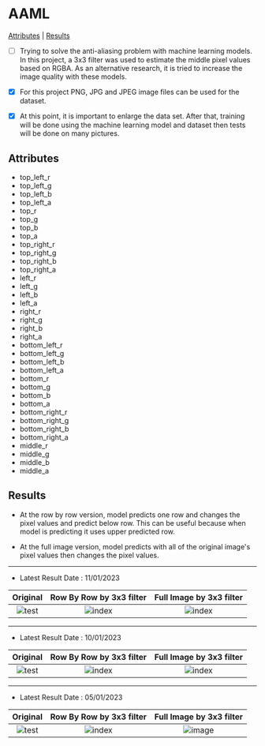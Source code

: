 # AAML

[Attributes](https://github.com/alpertunga-bile/AAML/Attributes) | [Results](https://github.com/alpertunga-bile/AAML/edit/master/README.md#results)

- [ ] Trying to solve the anti-aliasing problem with machine learning models. In this project, a 3x3 filter was used to estimate the middle pixel values based on RGBA. As an alternative research, it is tried to increase the image quality with these models.

- [x] For this project PNG, JPG and JPEG image files can be used for the dataset.

- [x] At this point, it is important to enlarge the data set. After that, training will be done using the machine learning model and dataset then tests will be done on many pictures.

## Attributes

- top_left_r
- top_left_g
- top_left_b
- top_left_a
- top_r
- top_g
- top_b
- top_a
- top_right_r
- top_right_g
- top_right_b
- top_right_a
- left_r
- left_g
- left_b
- left_a
- right_r
- right_g
- right_b
- right_a
- bottom_left_r
- bottom_left_g
- bottom_left_b
- bottom_left_a
- bottom_r
- bottom_g
- bottom_b
- bottom_a
- bottom_right_r
- bottom_right_g
- bottom_right_b
- bottom_right_a
- middle_r
- middle_g
- middle_b
- middle_a

## Results

- At the row by row version, model predicts one row and changes the pixel values and predict below row. This can be useful because when model is predicting it uses upper predicted row.

- At the full image version, model predicts with all of the original image's pixel values then changes the pixel values.

---------------------------------------

- Latest Result Date : 11/01/2023

Original                   | Row By Row by 3x3 filter  |  Full Image by 3x3 filter
:-------------------------:|:-------------------------:|:-------------------------:
![test](https://user-images.githubusercontent.com/76731692/210861435-ad89748d-e9e8-4989-bbd5-3ca8c0e45ca6.jpg) | ![index](https://user-images.githubusercontent.com/76731692/211912066-fb25fe50-d27d-45ae-bc1c-7b14bb768f7e.png) | ![index](https://user-images.githubusercontent.com/76731692/211912160-c75e4eea-837e-471c-9734-40e67b017c90.png)

---------------------------------------

- Latest Result Date : 10/01/2023

Original                   | Row By Row by 3x3 filter  |  Full Image by 3x3 filter
:-------------------------:|:-------------------------:|:-------------------------:
![test](https://user-images.githubusercontent.com/76731692/210861435-ad89748d-e9e8-4989-bbd5-3ca8c0e45ca6.jpg) | ![index](https://user-images.githubusercontent.com/76731692/211661444-db05ad67-578a-4871-86e8-bd6ea98cab75.png) | ![index](https://user-images.githubusercontent.com/76731692/211661555-fb05eabb-e888-483b-b156-9612e9a09627.png)

---------------------------------------

- Latest Result Date : 05/01/2023

Original                   | Row By Row by 3x3 filter  |  Full Image by 3x3 filter
:-------------------------:|:-------------------------:|:-------------------------:
![test](https://user-images.githubusercontent.com/76731692/210861435-ad89748d-e9e8-4989-bbd5-3ca8c0e45ca6.jpg) | ![index](https://user-images.githubusercontent.com/76731692/210861766-365dc726-e232-4cd3-ba08-71717fb83706.png)  |  ![image](https://user-images.githubusercontent.com/76731692/210861126-bf61f96d-1e83-4475-8601-51d97221b9e5.png)
